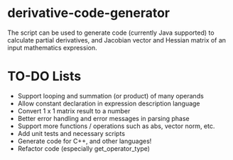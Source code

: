 derivative-code-generator
=========================

The script can be used to generate code (currently Java supported) to calculate partial derivatives, and Jacobian vector and Hessian matrix of an input mathematics expression.

TO-DO Lists
=========================
- Support looping and summation (or product) of many operands
- Allow constant declaration in expression description language
- Convert 1 x 1 matrix result to a number
- Better error handling and error messages in parsing phase
- Support more functions / operations such as abs, vector norm, etc.
- Add unit tests and necessary scripts
- Generate code for C++, and other languages!
- Refactor code (especially get_operator_type)
